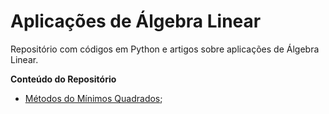 # Aplicações de Álgebra Linear

Repositório com códigos em Python e artigos sobre aplicações de Álgebra Linear.

__Conteúdo do Repositório__

* [Métodos do Mínimos Quadrados](https://github.com/ell3a/algebra-linear/tree/main/minimos-quadrados);
